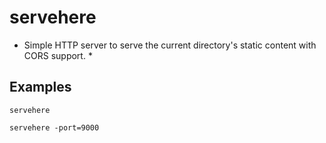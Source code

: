# servehere

* Simple HTTP server to serve the current directory's static content with CORS support. *

## Examples

```
servehere
```

```
servehere -port=9000
````

